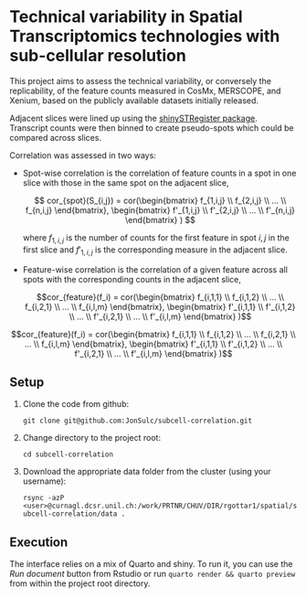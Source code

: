 # Technical variability in Spatial Transcriptomics technologies with sub-cellular resolution

<!-- badges: start -->

<!-- badges: end -->

This project aims to assess the technical variability, or conversely the replicability, of the feature counts measured in CosMx, MERSCOPE, and Xenium, based on the publicly available datasets initially released.

Adjacent slices were lined up using the [shinySTRegister package](https://github.com/JonSulc/shinySTRegister). Transcript counts were then binned to create pseudo-spots which could be compared across slices.

Correlation was assessed in two ways:

-   Spot-wise correlation is the correlation of feature counts in a spot in one slice with those in the same spot on the adjacent slice,

    $$
    cor_{spot}(S_{i,j}) = cor(\begin{bmatrix}
    f_{1,i,j} \\
    f_{2,i,j} \\
    ... \\
    f_{n,i,j}
    \end{bmatrix},
    \begin{bmatrix}
    f'_{1,i,j} \\
    f'_{2,i,j} \\
    ... \\
    f'_{n,i,j}
    \end{bmatrix}
    )
    $$

    where $f_{1,i,j}$ is the number of counts for the first feature in spot $i,j$ in the first slice and $f'_{1,i,j}$ is the corresponding measure in the adjacent slice.

-   Feature-wise correlation is the correlation of a given feature across all spots with the corresponding counts in the adjacent slice,

    ```math
    cor_{feature}(f_i) = cor(\begin{bmatrix}
    f_{i,1,1} \\
    f_{i,1,2} \\
    ... \\
    f_{i,2,1} \\
    ... \\
    f_{i,l,m}
    \end{bmatrix},
    \begin{bmatrix}
    f'_{i,1,1} \\
    f'_{i,1,2} \\
    ... \\
    f'_{i,2,1} \\
    ... \\
    f'_{i,l,m}
    \end{bmatrix}
    )
    ```

```math
cor_{feature}(f_i) = cor(\begin{bmatrix}
f_{i,1,1} \\
f_{i,1,2} \\
... \\
f_{i,2,1} \\
... \\
f_{i,l,m}
\end{bmatrix},
\begin{bmatrix}
f'_{i,1,1} \\
f'_{i,1,2} \\
... \\
f'_{i,2,1} \\
... \\
f'_{i,l,m}
\end{bmatrix}
)
```
## Setup

1.  Clone the code from github:

    `git clone git@github.com:JonSulc/subcell-correlation.git`

2.  Change directory to the project root:

    `cd subcell-correlation`

3.  Download the appropriate data folder from the cluster (using your username):

    `rsync -azP <user>@curnagl.dcsr.unil.ch:/work/PRTNR/CHUV/DIR/rgottar1/spatial/subcell-correlation/data .`

## Execution

The interface relies on a mix of Quarto and shiny. To run it, you can use the *Run document* button from Rstudio or run `quarto render && quarto preview` from within the project root directory.
